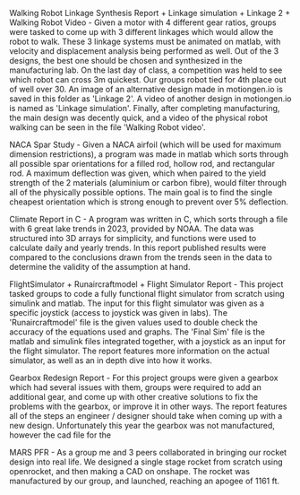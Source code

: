 Walking Robot Linkage Synthesis Report + Linkage simulation + Linkage 2 + Walking Robot Video - Given a motor with 4 different gear ratios, groups were tasked to come up with 3 different linkages which would allow the robot to walk. These 3 linkage systems must be animated on matlab, with velocity and displacement analysis being performed as well. Out of the 3 designs, the best one should be chosen and synthesized in the manufacturing lab. On the last day of class, a competition was held to see which robot can cross 3m quickest. Our groups robot tied for 4th place out of well over 30. An image of an alternative design made in motiongen.io is saved in this folder as 'Linkage 2'. A video of another design in motiongen.io is named as 'Linkage simulation'. Finally, after completing manufacturing, the main design was decently quick, and a video of the physical robot walking can be seen in the file 'Walking Robot video'.

NACA Spar Study - Given a NACA airfoil (which will be used for maximum dimension restrictions), a program was made in matlab which sorts through all possible spar orientations for a filled rod, hollow rod, and rectangular rod. A maximum deflection was given, which when paired to the yield strength of the 2 materials (aluminium or carbon fibre), would filter through all of the physically possible options. The main goal is to find the single cheapest orientation which is strong enough to prevent over 5% deflection. 

Climate Report in C - A program was written in C, which sorts through a file with 6 great lake trends in 2023, provided by NOAA. The data was structured into 3D arrays for simplicity, and functions were used to calculate daily and yearly trends. In this report published results were compared to the conclusions drawn from the trends seen in the data to determine the validity of the assumption at hand.

FlightSimulator + Runaircraftmodel + Flight Simulator Report - This project tasked groups to code a fully functional flight simulator from scratch using simulink and matlab. The input for this flight simulator was given as a specific joystick (access to joystick was given in labs). The 'Runaircraftmodel' file is the given values used to double check the accuracy of the equations used and graphs. The 'Final Sim' file is the matlab and simulink files integrated together, with a joystick as an input for the flight simulator. The report features more information on the actual simulator, as well as an in depth dive into how it works.

Gearbox Redesign Report - For this project groups were given a gearbox which had several issues with them, groups were required to add an additional gear, and come up with other creative solutions to fix the problems with the gearbox, or improve it in other ways. The report features all of the steps an engineer / designer should take when coming up with a new design. Unfortunately this year the gearbox was not manufactured, however the cad file for the 

MARS PFR - As a group me and 3 peers collaborated in bringing our rocket design into real life. We designed a single stage rocket from scratch using openrocket, and then making a CAD on onshape. The rocket was manufactured by our group, and launched, reaching an apogee of 1161 ft. 
